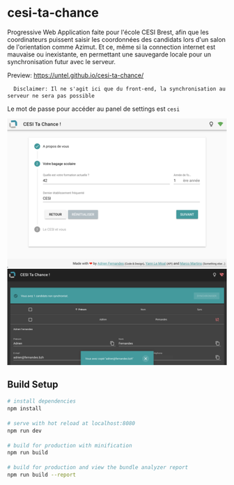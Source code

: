 # cesi-ta-chance

Progressive Web Application faite pour l'école CESI Brest, afin que les coordinateurs puissent saisir les coordonnées des candidats lors d'un salon de l'orientation comme Azimut. Et ce, même si la connection internet est mauvaise ou inexistante, en permettant une sauvegarde locale pour un synchronisation futur avec le serveur.

Preview: https://untel.github.io/cesi-ta-chance/
``` text
  Disclaimer: Il ne s'agit ici que du front-end, la synchronisation au serveur ne sera pas possible
```
Le mot de passe pour accéder au panel de settings est ``cesi``

![cesi-ta-chance](https://raw.githubusercontent.com/untel/cesi-ta-chance/master/demo.png)
![cesi-ta-chance2](https://raw.githubusercontent.com/untel/cesi-ta-chance/master/demo2.png)


## Build Setup

``` bash
# install dependencies
npm install

# serve with hot reload at localhost:8080
npm run dev

# build for production with minification
npm run build

# build for production and view the bundle analyzer report
npm run build --report
```

